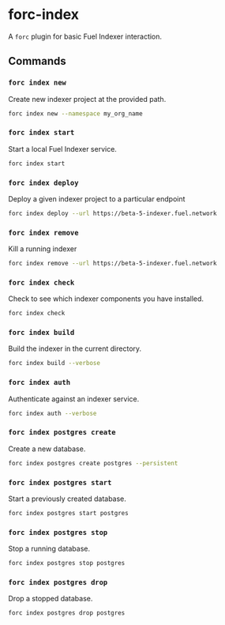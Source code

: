 # forc-index

A `forc` plugin for basic Fuel Indexer interaction.

## Commands

### `forc index new`

Create new indexer project at the provided path.

```bash
forc index new --namespace my_org_name
```

### `forc index start`

Start a local Fuel Indexer service.

```bash
forc index start
```

### `forc index deploy`

Deploy a given indexer project to a particular endpoint

```bash
forc index deploy --url https://beta-5-indexer.fuel.network
```

### `forc index remove`

Kill a running indexer

```bash
forc index remove --url https://beta-5-indexer.fuel.network
```

### `forc index check`

Check to see which indexer components you have installed.

```bash
forc index check
```

### `forc index build`

Build the indexer in the current directory.

```bash
forc index build --verbose
```

### `forc index auth`

Authenticate against an indexer service.

```bash
forc index auth --verbose
```

### `forc index postgres create`

Create a new database.

```bash
forc index postgres create postgres --persistent
```

### `forc index postgres start`

Start a previously created database.

```bash
forc index postgres start postgres
```

### `forc index postgres stop`

Stop a running database.

```bash
forc index postgres stop postgres
```

### `forc index postgres drop`

Drop a stopped database.

```bash
forc index postgres drop postgres
```
